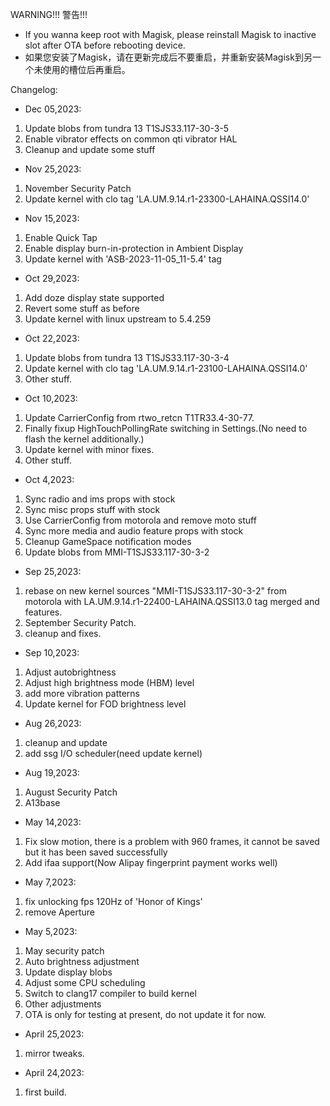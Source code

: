 WARNING!!!
警告!!!
- If you wanna keep root with Magisk, please reinstall Magisk to inactive slot after OTA before rebooting device. 
- 如果您安装了Magisk，请在更新完成后不要重启，并重新安装Magisk到另一个未使用的槽位后再重启。


Changelog:

- Dec 05,2023:
1. Update blobs from tundra 13 T1SJS33.117-30-3-5
2. Enable vibrator effects on common qti vibrator HAL
3. Cleanup and update some stuff

- Nov 25,2023:
1. November Security Patch
2. Update kernel with clo tag 'LA.UM.9.14.r1-23300-LAHAINA.QSSI14.0'

- Nov 15,2023:
1. Enable Quick Tap
2. Enable display burn-in-protection in Ambient Display
3. Update kernel with 'ASB-2023-11-05_11-5.4' tag

- Oct 29,2023:
1. Add doze display state supported
2. Revert some stuff as before
3. Update kernel with linux upstream to 5.4.259

- Oct 22,2023:
1. Update blobs from tundra 13 T1SJS33.117-30-3-4
2. Update kernel with clo tag 'LA.UM.9.14.r1-23100-LAHAINA.QSSI14.0'
3. Other stuff.

- Oct 10,2023:
1. Update CarrierConfig from rtwo_retcn T1TR33.4-30-77.
2. Finally fixup HighTouchPollingRate switching in Settings.(No need to flash the kernel additionally.)
3. Update kernel with minor fixes.
4. Other stuff.

- Oct 4,2023:
1. Sync radio and ims props with stock
2. Sync misc props stuff with stock
3. Use CarrierConfig from motorola and remove moto stuff
4. Sync more media and audio feature props with stock
5. Cleanup GameSpace notification modes
6. Update blobs from MMI-T1SJS33.117-30-3-2

- Sep 25,2023:
1. rebase on new kernel sources "MMI-T1SJS33.117-30-3-2" from motorola with LA.UM.9.14.r1-22400-LAHAINA.QSSI13.0 tag merged and features.
2. September Security Patch.
3. cleanup and fixes.

- Sep 10,2023:
1. Adjust autobrightness
2. Adjust high brightness mode (HBM) level
3. add more vibration patterns
4. Update kernel for FOD brightness level

- Aug 26,2023:
1. cleanup and update
2. add ssg I/O scheduler(need update kernel)

- Aug 19,2023:
1. August Security Patch
2. A13base


- May 14,2023:
1. Fix slow motion, there is a problem with 960 frames, it cannot be saved but it has been saved successfully
2. Add ifaa support(Now Alipay fingerprint payment works well)

- May 7,2023:
1. fix unlocking fps 120Hz of 'Honor of Kings'
2. remove Aperture

- May 5,2023:
1. May security patch
2. Auto brightness adjustment
3. Update display blobs
4. Adjust some CPU scheduling
5. Switch to clang17 compiler to build kernel
6. Other adjustments
7. OTA is only for testing at present, do not update it for now.

- April 25,2023:
1. mirror tweaks.

- April 24,2023:
1. first build.

